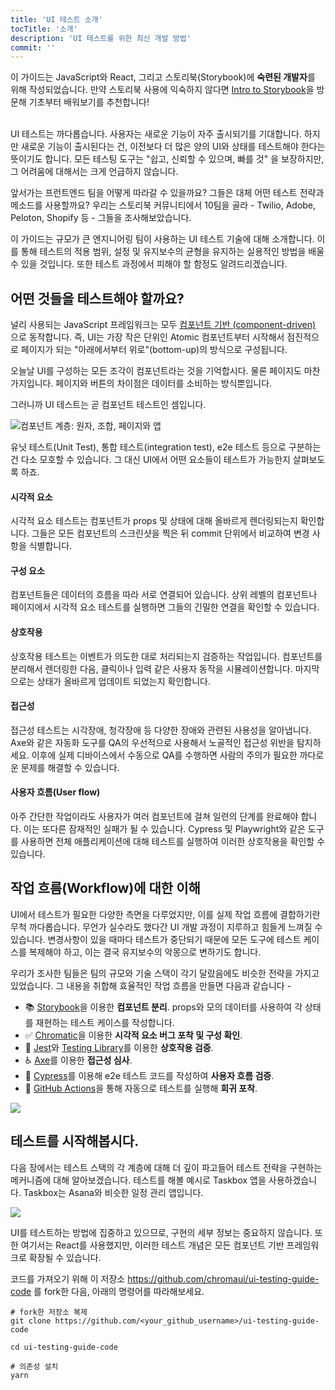 ```yaml
---
title: 'UI 테스트 소개'
tocTitle: '소개'
description: 'UI 테스트를 위한 최신 개발 방법'
commit: ''
---
```


<div class="aside">이 가이드는 JavaScript와 React, 그리고 스토리북(Storybook)에 <b>숙련된 개발자</b>를 위해 작성되었습니다. 만약 스토리북 사용에 익숙하지 않다면 <a href="/intro-to-storybook">Intro to Storybook</a>을 방문해 기초부터 배워보기를 추천합니다!
</div>

<br/>

UI 테스트는 까다롭습니다. 사용자는 새로운 기능이 자주 출시되기를 기대합니다. 하지만 새로운 기능이 출시된다는 건, 이전보다 더 많은 양의 UI와 상태를 테스트해야 한다는 뜻이기도 합니다. 모든 테스팅 도구는 "쉽고, 신뢰할 수 있으며, 빠를 것" 을 보장하지만, 그 어려움에 대해서는 크게 언급하지 않습니다.

앞서가는 프런트엔드 팀을 어떻게 따라갈 수 있을까요? 그들은 대체 어떤 테스트 전략과 메소드를 사용할까요? 우리는 스토리북 커뮤니티에서 10팀을 골라 - Twilio, Adobe, Peloton, Shopify 등 - 그들을 조사해보았습니다.

이 가이드는 규모가 큰 엔지니어링 팀이 사용하는 UI 테스트 기술에 대해 소개합니다. 이를 통해 테스트의 적용 범위, 설정 및 유지보수의 균형을 유지하는 실용적인 방법을 배울 수 있을 것입니다. 또한 테스트 과정에서 피해야 할 함정도 알려드리겠습니다.

## 어떤 것들을 테스트해야 할까요?

널리 사용되는 JavaScript 프레임워크는 모두 [컴포넌트 기반 (component-driven)](https://www.componentdriven.org/) 으로 동작합니다. 즉, UI는 가장 작은 단위인 Atomic 컴포넌트부터 시작해서 점진적으로 페이지가 되는 "아래에서부터 위로"(bottom-up)의 방식으로 구성됩니다.

오늘날 UI를 구성하는 모든 조각이 컴포넌트라는 것을 기억합시다. 물론 페이지도 마찬가지입니다. 페이지와 버튼의 차이점은 데이터를 소비하는 방식뿐입니다.

그러니까 UI 테스트는 곧 컴포넌트 테스트인 셈입니다.

<img style="max-width: 400px;" src="/ui-testing-handbook/component-testing.gif" alt="컴포넌트 계층: 원자, 조합, 페이지와 앱" />

유닛 테스트(Unit Test), 통합 테스트(integration test), e2e 테스트 등으로 구분하는 건 다소 모호할 수 있습니다. 그 대신 UI에서 어떤 요소들이 테스트가 가능한지 살펴보도록 하죠.

#### 시각적 요소

시각적 요소 테스트는 컴포넌트가 props 및 상태에 대해 올바르게 렌더링되는지 확인합니다. 그들은 모든 컴포넌트의 스크린샷을 찍은 뒤 commit 단위에서 비교하여 변경 사항을 식별합니다.

#### 구성 요소

컴포넌트들은 데이터의 흐름을 따라 서로 연결되어 있습니다. 상위 레벨의 컴포넌트나 페이지에서 시각적 요소 테스트를 실행하면 그들의 긴밀한 연결을 확인할 수 있습니다.

#### 상호작용

상호작용 테스트는 이벤트가 의도한 대로 처리되는지 검증하는 작업입니다. 컴포넌트를 분리해서 렌더링한 다음, 클릭이나 입력 같은 사용자 동작을 시뮬레이션합니다. 마지막으로는 상태가 올바르게 업데이트 되었는지 확인합니다.

#### 접근성

접근성 테스트는 시각장애, 청각장애 등 다양한 장애와 관련된 사용성을 알아냅니다. Axe와 같은 자동화 도구를 QA의 우선적으로 사용해서 노골적인 접근성 위반을 탐지하세요. 이후에 실제 디바이스에서 수동으로 QA를 수행하면 사람의 주의가 필요한 까다로운 문제를 해결할 수 있습니다.

#### 사용자 흐름(User flow)

아주 간단한 작업이라도 사용자가 여러 컴포넌트에 걸쳐 일련의 단계를 완료해야 합니다. 이는 또다른 잠재적인 실패가 될 수 있습니다. Cypress 및 Playwright와 같은 도구를 사용하면 전체 애플리케이션에 대해 테스트를 실행하여 이러한 상호작용을 확인할 수 있습니다.

## 작업 흐름(Workflow)에 대한 이해

UI에서 테스트가 필요한 다양한 측면을 다루었지만, 이를 실제 작업 흐름에 결합하기란 무척 까다롭습니다. 무언가 실수라도 했다간 UI 개발 과정이 지루하고 힘들게 느껴질 수 있습니다. 변경사항이 있을 때마다 테스트가 중단되기 때문에 모든 도구에 테스트 케이스를 복제해야 하고, 이는 결국 유지보수의 악몽으로 변하기도 합니다.

우리가 조사한 팀들은 팀의 규모와 기술 스택이 각기 달랐음에도 비슷한 전략을 가지고 있었습니다. 그 내용을 취합해 효율적인 작업 흐름을 만들면 다음과 같습니다 -

- 📚 [Storybook](http://storybook.js.org/)을 이용한 **컴포넌트 분리**. props와 모의 데이터를 사용하여 각 상태를 재현하는 테스트 케이스를 작성합니다.
- ✅ [Chromatic](https://www.chromatic.com/?utm_source=storybook_website&utm_medium=link&utm_campaign=storybook)을 이용한 **시각적 요소 버그 포착 및 구성 확인**.
- 🐙 [Jest](https://jestjs.io/)와 [Testing Library](https://testing-library.com/)를 이용한 **상호작용 검증**.
- ♿️ [Axe](https://www.deque.com/axe/)를 이용한 **접근성 심사**.
- 🔄 [Cypress](https://www.cypress.io/)를 이용해 e2e 테스트 코드를 작성하여 **사용자 흐름 검증**.
- 🚥 [GitHub Actions](https://github.com/features/actions)을 통해 자동으로 테스트를 실행해 **회귀 포착**.

![](/ui-testing-handbook/ui-testing-workflow.png)

## 테스트를 시작해봅시다.

다음 장에서는 테스트 스택의 각 계층에 대해 더 깊이 파고들어 테스트 전략을 구현하는 메커니즘에 대해 알아보겠습니다. 테스트를 해볼 예시로 Taskbox 앱을 사용하겠습니다. Taskbox는 Asana와 비슷한 일정 관리 앱입니다.

![](/ui-testing-handbook/taskbox.png)

UI를 테스트하는 방법에 집중하고 있으므로, 구현의 세부 정보는 중요하지 않습니다. 또한 여기서는 React를 사용했지만, 이러한 테스트 개념은 모든 컴포넌트 기반 프레임워크로 확장될 수 있습니다.

코드를 가져오기 위해 이 저장소 https://github.com/chromaui/ui-testing-guide-code 를 fork한 다음, 아래의 명령어를 따라해보세요.

```shell:clipboard=false
# fork한 저장소 복제
git clone https://github.com/<your_github_username>/ui-testing-guide-code

cd ui-testing-guide-code

# 의존성 설치
yarn
```
